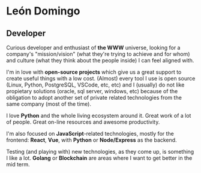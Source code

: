<!---
leon-domingo/leon-domingo is a ✨ special ✨ repository because its `README.md` (this file) appears on your GitHub profile.
You can click the Preview link to take a look at your changes.
--->

# León Domingo
## Developer

Curious developer and enthusiast of **the WWW** universe, looking for a company's "mission/vision" (what they're trying to achieve and for whom) and culture (what they think about the people inside) I can feel aligned with.

I'm in love with **open-source projects** which give us a great support to create useful things with a low cost. (Almost) every tool I use is open source (Linux, Python, PostgreSQL, VSCode, etc, etc) and I (usually) do not like propietary solutions (oracle, sql server, windows, etc) because of the obligation to adopt another set of private related technologies from the same company (most of the time).

I love **Python** and the whole living ecosystem around it. Great work of a lot of people. Great on-line resources and awesome productivity.

I'm also focused on **JavaScript**-related technologies, mostly for the frontend: **React**, **Vue**, with **Python** or **Node/Express** as the backend.

Testing (and playing with) new technologies, as they come up, is something I like a lot. **Golang** or **Blockchain** are areas where I want to get better in the mid term.
